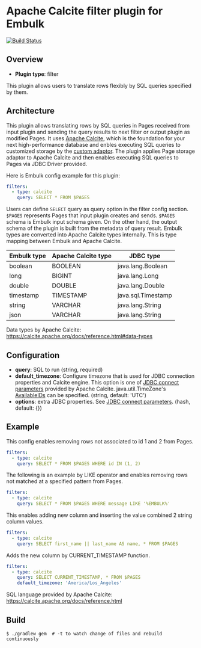 # Apache Calcite filter plugin for Embulk

[![Build Status](https://github.com/embulk/embulk-filter-calcite/workflows/Build%20and%20test/badge.svg)](https://github.com/embulk/embulk-filter-calcite/actions?query=workflow%3A%22Build+and+test%22)

## Overview

* **Plugin type**: filter

This plugin allows users to translate rows flexibly by SQL queries specified by them. 

## Architecture

This plugin allows translating rows by SQL queries in Pages received from input plugin and sending the query results to next filter or output plugin as modified Pages. It uses [Apache Calcite](https://calcite.apache.org/), which is the foundation for your next high-performance database and enbles executing SQL queries to customized storage by the [custom adaptor](https://calcite.apache.org/docs/tutorial.html). The plugin applies Page storage adaptor to Apache Calcite and then enables executing SQL queries to Pages via JDBC Driver provided.

Here is Embulk config example for this plugin:

```yaml
filters:
  - type: calcite
    query: SELECT * FROM $PAGES
```

Users can define `SELECT` query as query option in the filter config section. `$PAGES` represents Pages that input plugin creates and sends. `$PAGES` schema is Embulk input schema given. On the other hand, the output schema of the plugin is built from the metadata of query result. Embulk types are converted into Apache Calcite types internally. This is type mapping between Embulk and Apache Calcite.

| Embulk type | Apache Calcite type |      JDBC type      |
| ----------- | ------------------- | ------------------- |
| boolean     | BOOLEAN             | java.lang.Boolean   |
| long        | BIGINT              | java.lang.Long      |
| double      | DOUBLE              | java.lang.Double    |
| timestamp   | TIMESTAMP           | java.sql.Timestamp  |
| string      | VARCHAR             | java.lang.String    |
| json        | VARCHAR             | java.lang.String    |

Data types by Apache Calcite: https://calcite.apache.org/docs/reference.html#data-types

## Configuration

- **query**: SQL to run (string, required)
- **default_timezone**: Configure timezone that is used for JDBC connection properties and Calcite engine. This option is one of [JDBC connect parameters](https://calcite.apache.org/docs/adapter.html#jdbc-connect-string-parameters) provided by Apache Calcite. java.util.TimeZone's [AvailableIDs](http://docs.oracle.com/javase/7/docs/api/java/util/TimeZone.html#getAvailableIDs) can be specified. (string, default: 'UTC')
- **options**: extra JDBC properties. See [JDBC connect parameters](https://calcite.apache.org/docs/adapter.html#jdbc-connect-string-parameters). (hash, default: {})


## Example

This config enables removing rows not associated to id 1 and 2 from Pages.
```yaml
filters:
  - type: calcite
    query: SELECT * FROM $PAGES WHERE id IN (1, 2)
```

The following is an example by LIKE operator and enables removing rows not matched at a specified pattern from Pages.
```yaml
filters:
  - type: calcite
    query: SELECT * FROM $PAGES WHERE message LIKE '%EMBULK%'
```

This enables adding new column and inserting the value combined 2 string column values.
```yaml
filters:
  - type: calcite
    query: SELECT first_name || last_name AS name, * FROM $PAGES
```

Adds the new column by CURRENT_TIMESTAMP function.
```yaml
filters:
  - type: calcite
    query: SELECT CURRENT_TIMESTAMP, * FROM $PAGES
    default_timezone: 'America/Los_Angeles'
```

SQL language provided by Apache Calcite: https://calcite.apache.org/docs/reference.html

## Build

```
$ ./gradlew gem  # -t to watch change of files and rebuild continuously
```
